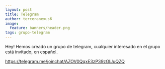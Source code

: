 ```yaml
---
layout: post
title: Telegram
author: terceranexus6
image:
  feature: banners/header.png
tags: grupo-telegram
---
```


Hey! Hemos creado un grupo de telegram, cualquier interesado en el grupo está invitado, en español.

<https://telegram.me/joinchat/AZOV0QqxE3zP39zGIJuQZQ>
